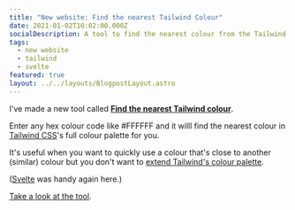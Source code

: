 ```yaml
---
title: "New website: Find the nearest Tailwind Colour"
date: 2021-01-02T10:02:00.000Z
socialDescription: A tool to find the nearest colour from the Tailwind colour palette
tags:
  - new website
  - tailwind
  - svelte
featured: true
layout: ../../layouts/BlogpostLayout.astro
---
```


I've made a new tool called **[Find the nearest Tailwind colour](https://find-nearest-tailwind-colour.netlify.app/)**.

Enter any hex colour code like #FFFFFF and it willl find the nearest colour in [Tailwind CSS](https://tailwindcss.com/)'s full colour palette for you.

It's useful when you want to quickly use a colour that's close to another (similar) colour but you don't want to [extend Tailwind's colour palette](https://tailwindcss.com/docs/customizing-colors#extending-the-defaults).

([Svelte](https://svelte.dev/) was handy again here.)

[Take a look at the tool](https://find-nearest-tailwind-colour.netlify.app/).